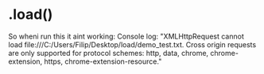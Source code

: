 # .load()
So wheni  run this it aint working:
Console log:
"XMLHttpRequest cannot load file:///C:/Users/Filip/Desktop/load/demo_test.txt. Cross origin requests are only supported for protocol schemes: http, data, chrome, chrome-extension, https, chrome-extension-resource."
